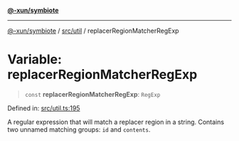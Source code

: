 [**@-xun/symbiote**](../../../README.md)

***

[@-xun/symbiote](../../../README.md) / [src/util](../README.md) / replacerRegionMatcherRegExp

# Variable: replacerRegionMatcherRegExp

> `const` **replacerRegionMatcherRegExp**: `RegExp`

Defined in: [src/util.ts:195](https://github.com/Xunnamius/symbiote/blob/138da875f3247f966687e95b91c7caf822df3c49/src/util.ts#L195)

A regular expression that will match a replacer region in a string. Contains
two unnamed matching groups: `id` and `contents`.

